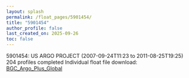 ```yaml
---
layout: splash
permalink: /float_pages/5901454/
title: "5901454"
author_profile: false
last_created_on: 2025-09-26
toc: false
---
```

 
5901454: US ARGO PROJECT (2007-09-24T11:23 to 2011-08-25T19:25)
204 profiles completed
Individual float file download: [BGC_Argo_Plus_Global](https://ftp.soest.hawaii.edu/bgc_argo_plus/Individual_Floats/outliers_removed/5901454_Sprof_processed.nc)
